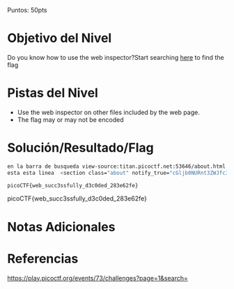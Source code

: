 Puntos: 50pts

# Objetivo del Nivel

Do you know how to use the web inspector?Start searching [here](http://titan.picoctf.net:53646/) to find the flag

# Pistas del Nivel

- Use the web inspector on other files included by the web page.
- The flag may or may not be encoded

# Solución/Resultado/Flag

```bash
en la barra de busqueda view-source:titan.picoctf.net:53646/about.html
esta esta linea  <section class="about" notify_true="cGljb0NURnt3ZWJfc3VjYzNzc2Z1bGx5X2QzYzBkZWRfMjgzZTYyZmV9">

picoCTF{web_succ3ssfully_d3c0ded_283e62fe}
```

picoCTF{web_succ3ssfully_d3c0ded_283e62fe}

# Notas Adicionales

# Referencias

https://play.picoctf.org/events/73/challenges?page=1&search=
